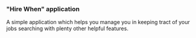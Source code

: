 ### "Hire When" application

A simple application which helps you manage you in keeping tract of your jobs searching with plenty other helpful features.
